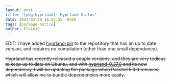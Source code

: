```yaml
---
layout: post
title: "[pkg:hyprland]: Hyprland Status"
date: 2024-03-29 16:07:55 -0500
tags: [package-notice]
author: Elsie19
---
```


EDIT: I have added [hyprland-bin] to the repository that has an up to date version, and requires no compilation (other than one small dependency).

~~Hyprland has recently released a couple versions, and they are very tedious to keep up to date on Ubuntu, and with [hyprland-0.37.0] and its new dependency, I will be updating the package when Pacstall 5.0.0 releases, which will allow me to bundle dependencies more easily.~~

[hyprland-0.37.0]: https://github.com/hyprwm/Hyprland/releases/tag/v0.37.0
[hyprland-bin]: https://pacstall.dev/packages/hyprland-bin
